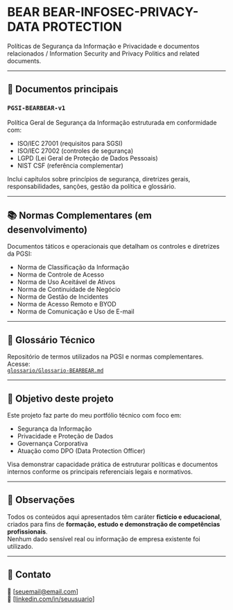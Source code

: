 # BEAR BEAR-INFOSEC-PRIVACY-DATA PROTECTION
Políticas de Segurança da Informação e Privacidade e documentos relacionados / Information Security and Privacy Politics and related documents.

---

## 📘 Documentos principais

### `PGSI-BEARBEAR-v1`
Política Geral de Segurança da Informação estruturada em conformidade com:

- ISO/IEC 27001 (requisitos para SGSI)
- ISO/IEC 27002 (controles de segurança)
- LGPD (Lei Geral de Proteção de Dados Pessoais)
- NIST CSF (referência complementar)

Inclui capítulos sobre princípios de segurança, diretrizes gerais, responsabilidades, sanções, gestão da política e glossário.

---

## 📚 Normas Complementares (em desenvolvimento)

Documentos táticos e operacionais que detalham os controles e diretrizes da PGSI:

- Norma de Classificação da Informação
- Norma de Controle de Acesso
- Norma de Uso Aceitável de Ativos
- Norma de Continuidade de Negócio
- Norma de Gestão de Incidentes
- Norma de Acesso Remoto e BYOD
- Norma de Comunicação e Uso de E-mail

---

## 🧾 Glossário Técnico

Repositório de termos utilizados na PGSI e normas complementares. Acesse:  
[`glossario/Glossario-BEARBEAR.md`](glossario/Glossario-BEARBEAR.md)

---

## 🎯 Objetivo deste projeto

Este projeto faz parte do meu portfólio técnico com foco em:

- Segurança da Informação
- Privacidade e Proteção de Dados
- Governança Corporativa
- Atuação como DPO (Data Protection Officer)

Visa demonstrar capacidade prática de estruturar políticas e documentos internos conforme os principais referenciais legais e normativos.

---

## 📌 Observações

Todos os conteúdos aqui apresentados têm caráter **fictício e educacional**, criados para fins de **formação, estudo e demonstração de competências profissionais**.  
Nenhum dado sensível real ou informação de empresa existente foi utilizado.

---

## 👤 Contato

📧 [seuemail@email.com]  
🔗 [[linkedin.com/in/seuusuario](https://www.linkedin.com/in/lucaspsbh/)]  

